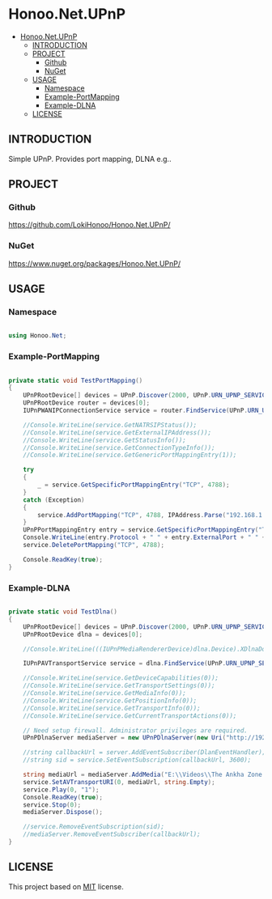 # Honoo.Net.UPnP

- [Honoo.Net.UPnP](#honoonetupnp)
  - [INTRODUCTION](#introduction)
  - [PROJECT](#project)
    - [Github](#github)
    - [NuGet](#nuget)
  - [USAGE](#usage)
    - [Namespace](#namespace)
    - [Example-PortMapping](#example-portmapping)
    - [Example-DLNA](#example-dlna)
  - [LICENSE](#license)

## INTRODUCTION

Simple UPnP. Provides port mapping, DLNA e.g..

## PROJECT

### Github

<https://github.com/LokiHonoo/Honoo.Net.UPnP/>

### NuGet

<https://www.nuget.org/packages/Honoo.Net.UPnP/>

## USAGE

### Namespace

```c#

using Honoo.Net;

```

### Example-PortMapping

```c#

private static void TestPortMapping()
{
    UPnPRootDevice[] devices = UPnP.Discover(2000, UPnP.URN_UPNP_SERVICE_WAN_IP_CONNECTION_1);
    UPnPRootDevice router = devices[0];
    IUPnPWANIPConnectionService service = router.FindService(UPnP.URN_UPNP_SERVICE_WAN_IP_CONNECTION_1);

    //Console.WriteLine(service.GetNATRSIPStatus());
    //Console.WriteLine(service.GetExternalIPAddress());
    //Console.WriteLine(service.GetStatusInfo());
    //Console.WriteLine(service.GetConnectionTypeInfo());
    //Console.WriteLine(service.GetGenericPortMappingEntry(1));

    try
    {
        _ = service.GetSpecificPortMappingEntry("TCP", 4788);
    }
    catch (Exception)
    {
        service.AddPortMapping("TCP", 4788, IPAddress.Parse("192.168.1.11"), 4788, true, "test", 0);
    }
    UPnPPortMappingEntry entry = service.GetSpecificPortMappingEntry("TCP", 4788);
    Console.WriteLine(entry.Protocol + " " + entry.ExternalPort + " " + entry.InternalClient + ":" + entry.InternalPort);
    service.DeletePortMapping("TCP", 4788);

    Console.ReadKey(true);
}

```

### Example-DLNA

```c#

private static void TestDlna()
{
    UPnPRootDevice[] devices = UPnP.Discover(2000, UPnP.URN_UPNP_SERVICE_AV_TRANSPORT_1);
    UPnPRootDevice dlna = devices[0];

    //Console.WriteLine(((IUPnPMediaRendererDevice)dlna.Device).XDlnaDoc);

    IUPnPAVTransportService service = dlna.FindService(UPnP.URN_UPNP_SERVICE_AV_TRANSPORT_1);

    //Console.WriteLine(service.GetDeviceCapabilities(0));
    //Console.WriteLine(service.GetTransportSettings(0));
    //Console.WriteLine(service.GetMediaInfo(0));
    //Console.WriteLine(service.GetPositionInfo(0));
    //Console.WriteLine(service.GetTransportInfo(0));
    //Console.WriteLine(service.GetCurrentTransportActions(0));

    // Need setup firewall. Administrator privileges are required.
    UPnPDlnaServer mediaServer = new UPnPDlnaServer(new Uri("http://192.168.1.10:8080/"));

    //string callbackUrl = server.AddEventSubscriber(DlanEventHandler);
    //string sid = service.SetEventSubscription(callbackUrl, 3600);

    string mediaUrl = mediaServer.AddMedia("E:\\Videos\\The Ankha Zone.mp4");
    service.SetAVTransportURI(0, mediaUrl, string.Empty);
    service.Play(0, "1");
    Console.ReadKey(true);
    service.Stop(0);
    mediaServer.Dispose();

    //service.RemoveEventSubscription(sid);
    //mediaServer.RemoveEventSubscriber(callbackUrl);
}

```

## LICENSE

This project based on [MIT](LICENSE) license.
